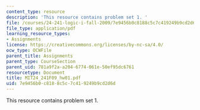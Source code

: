 ```yaml
---
content_type: resource
description: 'This resource contains problem set 1. '
file: /courses/24-241-logic-i-fall-2009/7e9456b0c8188c5c7c419249b9cd2d6d_MIT24_241F09_hw01.pdf
file_type: application/pdf
learning_resource_types:
- Assignments
license: https://creativecommons.org/licenses/by-nc-sa/4.0/
ocw_type: OCWFile
parent_title: Assignments
parent_type: CourseSection
parent_uid: 781a9f2a-a204-6774-061e-50ef95dc6761
resourcetype: Document
title: MIT24_241F09_hw01.pdf
uid: 7e9456b0-c818-8c5c-7c41-9249b9cd2d6d
---
```

This resource contains problem set 1. 